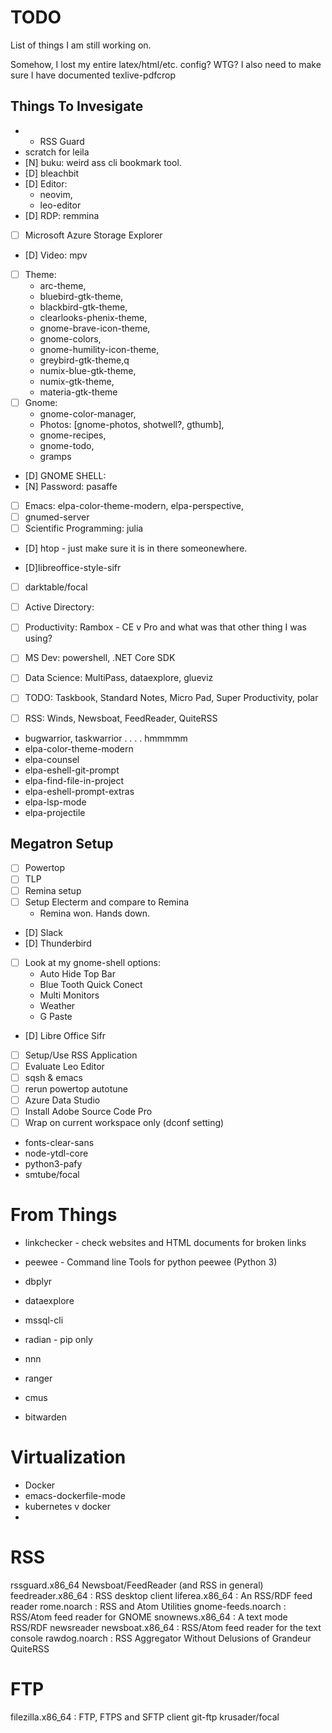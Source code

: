 # TODO

List of things I am still working on.

Somehow, I lost my entire latex/html/etc. config? WTG?
I also need to make sure I have documented texlive-pdfcrop

## Things To Invesigate

- - RSS Guard
- scratch for leila
- [N] buku: weird ass cli bookmark tool.
- [D] bleachbit
- [D] Editor: 
  - neovim,
  - leo-editor
- [D] RDP: remmina
- [ ] Microsoft Azure Storage Explorer
- [D] Video: mpv
- [ ] Theme: 
  - arc-theme,
  - bluebird-gtk-theme,
  - blackbird-gtk-theme,
  - clearlooks-phenix-theme,
  - gnome-brave-icon-theme,
  - gnome-colors,
  - gnome-humility-icon-theme,
  - greybird-gtk-theme,q
  - numix-blue-gtk-theme,
  - numix-gtk-theme,
  - materia-gtk-theme 
- [ ] Gnome: 
  - gnome-color-manager,
  - Photos: [gnome-photos, shotwell?, gthumb],
  - gnome-recipes,
  - gnome-todo,
  - gramps

- [D]  GNOME SHELL: 
- [N] Password: pasaffe
- [ ] Emacs: elpa-color-theme-modern, elpa-perspective, 
- [ ] gnumed-server
- [ ] Scientific Programming: julia
- [D] htop - just make sure it is in there someonewhere.

- [D]libreoffice-style-sifr
- [ ] darktable/focal
- [ ] Active Directory: 

- [ ] Productivity: Rambox - CE v Pro and what was that other thing I was using?
- [ ] MS Dev: powershell, .NET Core SDK
- [ ] Data Science: MultiPass, dataexplore, glueviz
- [ ] TODO: Taskbook, Standard Notes, Micro Pad, Super Productivity, polar
- [ ] RSS: Winds, Newsboat, FeedReader, QuiteRSS
- bugwarrior, taskwarrior . . . . hmmmmm
- elpa-color-theme-modern
- elpa-counsel
- elpa-eshell-git-prompt
- elpa-find-file-in-project
- elpa-eshell-prompt-extras 
- elpa-lsp-mode
- elpa-projectile



## Megatron Setup

- [ ] Powertop
- [ ] TLP
- [ ] Remina setup
- [ ] Setup Electerm and compare to Remina
    - Remina won. Hands down.
- [D] Slack
- [D] Thunderbird
- [ ] Look at my gnome-shell options:
	- Auto Hide Top Bar
	- Blue Tooth Quick Conect
	- Multi Monitors
	- Weather
	- G Paste
- [D] Libre Office Sifr
- [ ] Setup/Use RSS Application
- [ ] Evaluate Leo Editor
- [ ] sqsh & emacs
- [ ] rerun powertop autotune
- [ ] Azure Data Studio
- [ ] Install Adobe Source Code Pro
- [ ] Wrap on current workspace only (dconf setting)

- fonts-clear-sans
- node-ytdl-core
- python3-pafy
- smtube/focal

# From Things

- linkchecker - check websites and HTML documents for broken links
- peewee - Command line Tools for python peewee (Python 3)
- dbplyr


- dataexplore
- mssql-cli
- radian - pip only
- nnn
- ranger
- cmus
- bitwarden

# Virtualization
- Docker
- emacs-dockerfile-mode
- kubernetes v docker
- 

# RSS 
rssguard.x86_64
Newsboat/FeedReader (and RSS in general)
feedreader.x86_64 : RSS desktop client
liferea.x86_64 : An RSS/RDF feed reader
rome.noarch : RSS and Atom Utilities
gnome-feeds.noarch : RSS/Atom feed reader for GNOME
snownews.x86_64 : A text mode RSS/RDF newsreader
newsboat.x86_64 : RSS/Atom feed reader for the text console
rawdog.noarch : RSS Aggregator Without Delusions of Grandeur
QuiteRSS


# FTP 
filezilla.x86_64 : FTP, FTPS and SFTP client
git-ftp
krusader/focal
